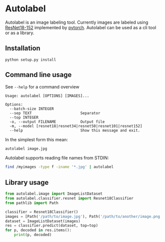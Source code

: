 # Autolabel

Autolabel is an image labeling tool.
Currently images are labeled using [ResNet18-152](https://arxiv.org/abs/1512.03385) implemented by [pytorch](https://pytorch.org/hub/pytorch_vision_resnet/).
Autolabel can be used as a cli tool or as a library.

## Installation
```
python setup.py install
```

## Command line usage
See `--help` for a command overview
```
Usage: autolabel [OPTIONS] [IMAGES]...

Options:
  --batch-size INTEGER
  --sep TEXT                      Separator
  --top INTEGER
  -o, --output FILENAME           Output file
  -m, --model [resnet18|resnet34|resnet50|resnet101|resnet152]
  --help                          Show this message and exit.
```

In the simplest form this mean:
```bash
autolabel image.jpg
```

Autolabel supports reading file names from STDIN:
```bash
find /myimages -type f -iname '*.jpg' | autolabel
```


## Library usage
```python
from autolabel.image import ImageListDataset
from autolabel.classifier.resnet import Resnet18Classifier
from pathlib import Path

classifier = Resnet18Classifier()
images = [Path('/path/to/image.jpg'), Path('/path/to/another/image.png')]
dataset = ImageListDataset(images)
res = classifier.predict(dataset, top=top)
for p, decoded in res.items():
    print(p, decoded)
```